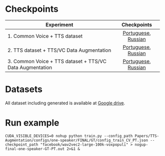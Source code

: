 # Checkpoints
  
| Experiment       |Checkpoints|
| ------------- |:------:|
| 1. Common Voice + TTS dataset |[Portuguese](https://huggingface.co/Edresson/wav2vec2-large-100k-voxpopuli-ft-Common-Voice_plus_TTS-Dataset-portuguese), [Russian](https://huggingface.co/Edresson/wav2vec2-large-100k-voxpopuli-ft-Common-Voice_plus_TTS-Dataset-russian)|
| 2. TTS dataset + TTS/VC Data Augmentation|[Portuguese](https://huggingface.co/Edresson/wav2vec2-large-100k-voxpopuli-ft-TTS-Dataset-plus-data-augmentation-portuguese), [Russian](https://huggingface.co/Edresson/wav2vec2-large-100k-voxpopuli-ft-TTS-Dataset-plus-data-augmentation-russian)|
| 3. Common Voice + TTS dataset + TTS/VC Data Augmentation|[Portuguese](https://huggingface.co/Edresson/wav2vec2-large-100k-voxpopuli-ft-Common_Voice_plus_TTS-Dataset_plus_Data_Augmentation-portuguese), [Russian](https://huggingface.co/Edresson/wav2vec2-large-100k-voxpopuli-ft-Common_Voice_plus_TTS-Dataset_plus_Data_Augmentation-russian)|


# Datasets
All dataset including generated is available at [Google drive](https://drive.google.com/drive/folders/1jRQI0fKuLDGMa5zfl_4VuPCmW3037y-Y?usp=sharing).

# Run example
```
CUDA_VISIBLE_DEVICES=0 nohup python train.py --config_path Papers/TTS-Augmentation/configs/one-speaker/FINAL/GT/config_train_CV_PT.json --checkpoint_path "facebook/wav2vec2-large-100k-voxpopuli" > nogup-final-one-speaker-GT-PT.out 2>&1 &
